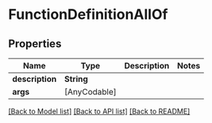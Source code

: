 # FunctionDefinitionAllOf

## Properties
Name | Type | Description | Notes
------------ | ------------- | ------------- | -------------
**description** | **String** |  | 
**args** | [AnyCodable] |  | 

[[Back to Model list]](../README.md#documentation-for-models) [[Back to API list]](../README.md#documentation-for-api-endpoints) [[Back to README]](../README.md)


